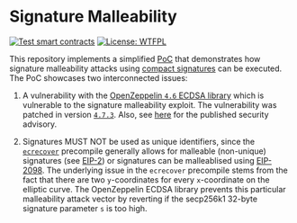# Signature Malleability

[![Test smart contracts](https://github.com/pcaversaccio/malleable-signatures/actions/workflows/test.yml/badge.svg)](https://github.com/pcaversaccio/malleable-signatures/actions/workflows/test.yml)
[![License: WTFPL](https://img.shields.io/badge/License-WTFPL-blue.svg)](https://www.wtfpl.net/about/)

This repository implements a simplified [PoC](./test/SignatureMalleability.t.sol) that demonstrates how signature malleability attacks using [compact signatures](https://eips.ethereum.org/EIPS/eip-2098) can be executed. The PoC showcases two interconnected issues:

1. A vulnerability with the [OpenZeppelin `4.6` ECDSA library](https://github.com/OpenZeppelin/openzeppelin-contracts/blob/release-v4.6/contracts/utils/cryptography/ECDSA.sol) which is vulnerable to the signature malleability exploit. The vulnerability was patched in version [`4.7.3`](https://github.com/OpenZeppelin/openzeppelin-contracts/releases/tag/v4.7.3). Also, see [here](https://github.com/OpenZeppelin/openzeppelin-contracts/security/advisories/GHSA-4h98-2769-gh6h) for the published security advisory.

2. Signatures MUST NOT be used as unique identifiers, since the [`ecrecover`](https://www.evm.codes/precompiled#0x01?fork=shanghai) precompile generally allows for malleable (non-unique) signatures (see [EIP-2](https://eips.ethereum.org/EIPS/eip-2)) or signatures can be malleablised using [EIP-2098](https://eips.ethereum.org/EIPS/eip-2098). The underlying issue in the `ecrecover` precompile stems from the fact that there are two `y`-coordinates for every `x`-coordinate on the elliptic curve. The OpenZeppelin ECDSA library prevents this particular malleability attack vector by reverting if the secp256k1 32-byte signature parameter `s` is too high.

